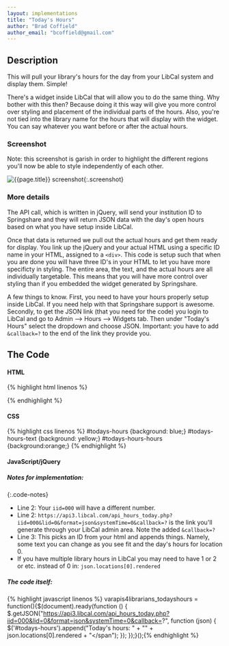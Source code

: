 ```yaml
---
layout: implementations
title: "Today's Hours"
author: "Brad Coffield"
author_email: "bcoffield@gmail.com"
---
```


## Description

This will pull your library's hours for the day from your LibCal system and display them. Simple!

There's a widget inside LibCal that will allow you to do the same thing. Why bother with this then? Because doing it this way will give you more control over styling and placement of the individual parts of the hours. Also, you're not tied into the library name for the hours that will display with the widget. You can say whatever you want before or after the actual hours.

### Screenshot

Note: this screenshot is garish in order to highlight the different regions you'll now be able to style independently of each other.

![{{page.title}} screenshot]({{site.baseurl}}/assets/{{page.title}}-screenshot.jpg){:.screenshot}

### More details

The API call, which is written in jQuery, will send your institution ID to Springshare and they will return JSON data with the day's open hours based on what you have setup inside LibCal.

Once that data is returned we pull out the actual hours and get them ready for display. You link up the jQuery and your actual HTML using a specific ID name in your HTML, assigned to a `<div>`. This code is setup such that when you are done you will have three ID's in your HTML to let you have more specificty in styling. The entire area, the text, and the actual hours are all individually targetable. This means that you will have more control over styling than if you embedded the widget generated by Springshare.

A few things to know. First, you need to have your hours properly setup inside LibCal. If you need help with that Springshare support is awesome. Secondly, to get the JSON link (that you need for the code) you login to LibCal and go to Admin --> Hours --> Widgets tab. Then under "Today's Hours" select the dropdown and choose JSON. Important: you have to add `&callback=?` to the end of the link they provide you.

## The Code

#### HTML

{% highlight html linenos %}

<div id="todays-hours"></div>

{% endhighlight %}

#### CSS

{% highlight css linenos %}
#todays-hours {background: blue;}
#todays-hours-text {background: yellow;}
#todays-hours-hours {background:orange;}
{% endhighlight %}

#### JavaScript/jQuery

##### Notes for implementation:

{:.code-notes}

* Line 2: Your `iid=000` will have a different number.
* Line 2: `https://api3.libcal.com/api_hours_today.php?iid=000&lid=0&format=json&systemTime=0&callback=?` is the link you'll generate through your LibCal admin area. Note the added `&callback=?`
* Line 3: This picks an ID from your html and appends things. Namely, some text you can change as you see fit and the day's hours for location 0.
* If you have multiple library hours in LibCal you may need to have 1 or 2 or etc. instead of 0 in: `json.locations[0].rendered`

##### The code itself:

{% highlight javascript linenos %}
varapis4librarians_todayshours = function(){$(document).ready(function () {
$.getJSON("https://api3.libcal.com/api_hours_today.php?iid=000&lid=0&format=json&systemTime=0&callback=?", function (json) {
$('#todays-hours').append("<span id='todays-hours-text'>Today's hours:</span> " + "<span id=todays-hours-hours>" + json.locations[0].rendered + "</span");
});
});}();{% endhighlight %}
